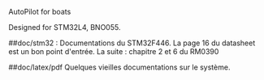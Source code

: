 AutoPilot for boats 

Designed for STM32L4, BNO055.

##doc/stm32 :
  Documentations du STM32F446.
  La page 16 du datasheet est un bon point d'entrée.
  La suite : chapitre 2 et 6 du RM0390

##doc/latex/pdf
  Quelques vieilles documentations sur le système.
